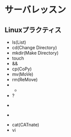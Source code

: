 # サーバレッスン
Linuxプラクティス
----------------
- ls(List)
- cd(Change Directory)
- mkdir(Make Directory)
- touch
- &&
- cp(CoPy)
- mv(MoVe)
- rm(ReMove)
- *
- ?
- >
- >>
- cat(CATnate)
- vi
